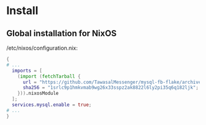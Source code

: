 # Install

## Global installation for NixOS

/etc/nixos/configuration.nix:

```nix
{
# ...
  imports = [
    (import (fetchTarball {
      url = "https://github.com/TawasalMessenger/mysql-fb-flake/archive/prod8-202009.tar.gz";
      sha256 = "1srlc9p1hmkvmab9wg26x33sspz2ak8822l6ly2pi35q6q182ljk";
    })).nixosModule
  ];
  services.mysql.enable = true;
# ...
}
```
